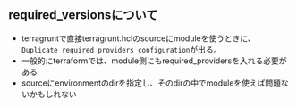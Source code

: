 ## required_versionsについて

- terragruntで直接terragrunt.hclのsourceにmoduleを使うときに、`Duplicate required providers configuration`が出る。
- 一般的にterraformでは、module側にもrequired_providersを入れる必要がある
- sourceにenvironmentのdirを指定し、そのdirの中でmoduleを使えば問題ないかもしれない
